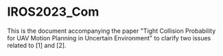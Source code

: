 # IROS2023_Com

This is the document accompanying the paper "Tight Collision Probability for UAV Motion Planning in Uncertain Environment" to clarify two issues related to [1] and [2].